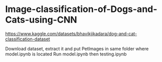 # Image-classification-of-Dogs-and-Cats-using-CNN
https://www.kaggle.com/datasets/bhavikjikadara/dog-and-cat-classification-dataset

Download dataset, extract it and put PetImages in same folder where model.ipynb is located
Run model.ipynb
then testing.ipynb
